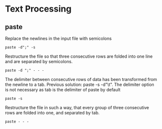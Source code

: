 # Text Processing

## paste

Replace the newlines in the input file with semicolons
```
paste -d";" -s
```

Restructure the file so that three consecutive rows are folded into one line and are separated by semicolons. 
```
paste -d ";" - - -
```

The delimiter between consecutive rows of data has been transformed from the newline to a tab. Previous solution: paste -s -d"\\t". The delimiter option is not necessary as tab is the delimiter of paste by default
```
paste -s 
```

Restructure the file in such a way, that every group of three consecutive rows are folded into one, and separated by tab. 
```
paste - - -
```
